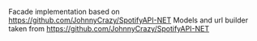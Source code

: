 ﻿Facade implementation based on https://github.com/JohnnyCrazy/SpotifyAPI-NET
Models and url builder taken from https://github.com/JohnnyCrazy/SpotifyAPI-NET